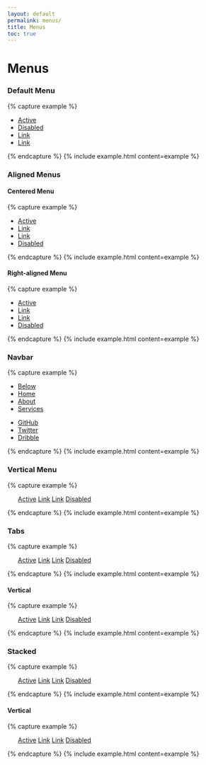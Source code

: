 ```yaml
---
layout: default
permalink: menus/
title: Menus
toc: true
---
```


# Menus

### Default Menu

{% capture example %}
<ul class="menu">
  <li><a href="#" class="active">Active</a></li>
  <li><a href="#" class="disabled">Disabled</a></li>
  <li><a href="#">Link</a></li>
  <li><a href="#">Link</a></li>
</ul>
{% endcapture %}
{% include example.html content=example %}

### Aligned Menus

#### Centered Menu

{% capture example %}
<ul class="menu center-menu">
  <li><a href="#" class="active">Active</a></li>
  <li><a href="#">Link</a></li>
  <li><a href="#">Link</a></li>
  <li><a href="#" class="disabled">Disabled</a></li>
</ul>
{% endcapture %}
{% include example.html content=example %}

#### Right-aligned Menu

{% capture example %}
<ul class="menu right-menu">
  <li><a href="#" class="active">Active</a></li>
  <li><a href="#">Link</a></li>
  <li><a href="#">Link</a></li>
  <li><a href="#" class="disabled">Disabled</a></li>
</ul>
{% endcapture %}
{% include example.html content=example %}

### Navbar

{% capture example %}
<nav class="menu-nav space-between">
  <ul>
    <li><a href="#" class="badge">Below</a></li>
    <li><a href="#" class="active">Home</a></li>
    <li><a href="#">About</a></li>
    <li><a href="#">Services</a></li>
  </ul>
  <ul>
    <li><a href="#">GitHub</a></li>
    <li><a href="#">Twitter</a></li>
    <li><a href="#">Dribble</a></li>
  </ul>
</nav>
{% endcapture %}
{% include example.html content=example %}

### Vertical Menu

{% capture example %}
<ul class="menu vertical-menu">
  <a href="#" class="active">Active</a>
  <a href="#">Link</a>
  <a href="#">Link</a>
  <a href="#" class="disabled">Disabled</a>
</ul>
{% endcapture %}
{% include example.html content=example %}

### Tabs

{% capture example %}
<ul class="menu tabs">
  <a href="#" class="active">Active</a>
  <a href="#">Link</a>
  <a href="#">Link</a>
  <a href="#" class="disabled">Disabled</a>
</ul>
{% endcapture %}
{% include example.html content=example %}

#### Vertical

{% capture example %}
<div class="row">
  <div class="col-3">
    <ul class="menu tabs vertical-menu">
      <a href="#" class="active">Active</a>
      <a href="#">Link</a>
      <a href="#">Link</a>
      <a href="#" class="disabled">Disabled</a>
    </ul>
  </div>
</div>
{% endcapture %}
{% include example.html content=example %}

### Stacked

{% capture example %}
<ul class="menu stacked">
  <a href="#" class="active">Active</a>
  <a href="#">Link</a>
  <a href="#">Link</a>
  <a href="#" class="disabled">Disabled</a>
</ul>
{% endcapture %}
{% include example.html content=example %}

#### Vertical

{% capture example %}
<div class="row">
  <div class="col-3">
    <ul class="menu stacked vertical-menu">
      <a href="#" class="active">Active</a>
      <a href="#">Link</a>
      <a href="#">Link</a>
      <a href="#" class="disabled">Disabled</a>
    </ul>
  </div>
</div>
{% endcapture %}
{% include example.html content=example %}

